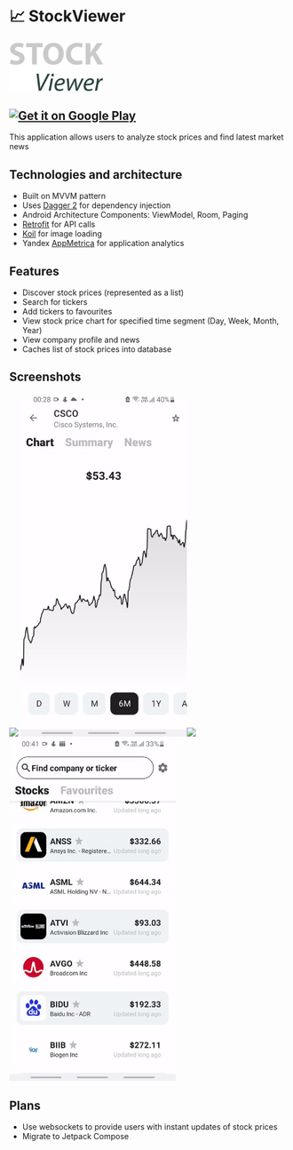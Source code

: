 <h1>📈 StockViewer</h1>
<p align="left">
  <img width="170" src="docs/media/stockviewer_logo.png"></img>
</p>

<a href='https://play.google.com/store/apps/details?id=com.yaroslavgamayunov.stockviewer'><img alt='Get it on Google Play' src='https://play.google.com/intl/en_us/badges/images/generic/en_badge_web_generic.png' width="170"/></a>
----------------------------------------------------------------

This application allows users to analyze stock prices and find latest market news

## Technologies and architecture
* Built on MVVM pattern 
* Uses [Dagger 2](https://github.com/google/dagger) for dependency injection
* Android Architecture Components: ViewModel, Room, Paging
* [Retrofit](https://github.com/square/retrofit) for API calls
* [Koil](https://github.com/coil-kt/coil) for image loading
* Yandex [AppMetrica](https://appmetrica.yandex.ru/) for application analytics

## Features 
* Discover stock prices (represented as a list)
* Search for tickers
* Add tickers to favourites 
* View stock price chart for specified time segment (Day, Week, Month, Year)
* View company profile and news
* Caches list of stock prices into database

## Screenshots
<img width="300" src="docs/media/screenshot_1.gif"> <img width="300" src="docs/media/screenshot_2.gif"><img width="300" src="docs/media/screenshot_3.gif"><img width="300" src="docs/media/screenshot_4.gif">

## Plans
* Use websockets to provide users with instant updates of stock prices
* Migrate to Jetpack Compose